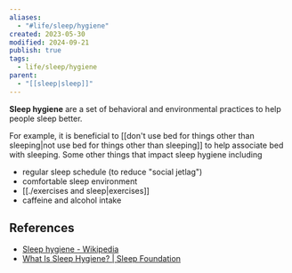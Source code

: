 ```yaml
---
aliases:
  - "#life/sleep/hygiene"
created: 2023-05-30
modified: 2024-09-21
publish: true
tags:
  - life/sleep/hygiene
parent:
  - "[[sleep|sleep]]"
---
```

**Sleep hygiene** are a set of behavioral and environmental practices to help people sleep better.

For example, it is beneficial to [[don't use bed for things other than sleeping|not use bed for things other than sleeping]] to help associate bed with sleeping. Some other things that impact sleep hygiene including
- regular sleep schedule (to reduce "social jetlag")
- comfortable sleep environment
- [[./exercises and sleep|exercises]]
- caffeine and alcohol intake


## References
- [Sleep hygiene - Wikipedia](https://en.wikipedia.org/wiki/Sleep_hygiene)
- [What Is Sleep Hygiene? | Sleep Foundation](https://www.sleepfoundation.org/sleep-hygiene)
